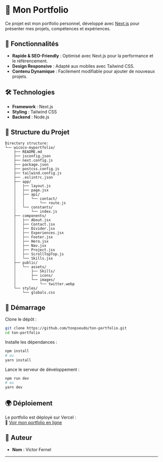# 🚀 Mon Portfolio

Ce projet est mon portfolio personnel, développé avec [Next.js](https://nextjs.org/) pour présenter mes projets, compétences et expériences.

## 📌 Fonctionnalités
- **Rapide & SEO-Friendly** : Optimisé avec Next.js pour la performance et le référencement.
- **Design Responsive** : Adapté aux mobiles avec Tailwind CSS.
- **Contenu Dynamique** : Facilement modifiable pour ajouter de nouveaux projets.

## 🛠️ Technologies
- **Framework** : Next.js
- **Styling** : Tailwind CSS
- **Backend** : Node.js

## 📂 Structure du Projet
```
Directory structure:
└── wicoco-myportfolio/
    ├── README.md
    ├── jsconfig.json
    ├── next.config.js
    ├── package.json
    ├── postcss.config.js
    ├── tailwind.config.js
    ├── .eslintrc.json
    ├── app/
    │   ├── layout.js
    │   ├── page.jsx
    │   ├── api/
    │   │   └── contact/
    │   │       └── route.js
    │   └── constants/
    │       └── index.js
    ├── components/
    │   ├── About.jsx
    │   ├── Contact.jsx
    │   ├── Divider.jsx
    │   ├── Experiences.jsx
    │   ├── Footer.jsx
    │   ├── Hero.jsx
    │   ├── Nav.jsx
    │   ├── Project.jsx
    │   ├── ScrollTopTop.js
    │   └── Skills.jsx
    ├── public/
    │   └── assets/
    │       ├── Skills/
    │       ├── icons/
    │       └── images/
    │           └── twitter.webp
    └── styles/
        └── globals.css

```

## 🚀 Démarrage

Clone le dépôt :  
```bash
git clone https://github.com/tonpseudo/ton-portfolio.git
cd ton-portfolio
```

Installe les dépendances :  
```bash
npm install  
# ou  
yarn install  
```

Lance le serveur de développement :  
```bash
npm run dev  
# ou  
yarn dev  
```

## 🌍 Déploiement
Le portfolio est déployé sur Vercel :  
🔗 [Voir mon portfolio en ligne](https://my-portfolio-xi-five-17.vercel.app/)


## 👤 Auteur
- **Nom** : Victor Fernel
---
